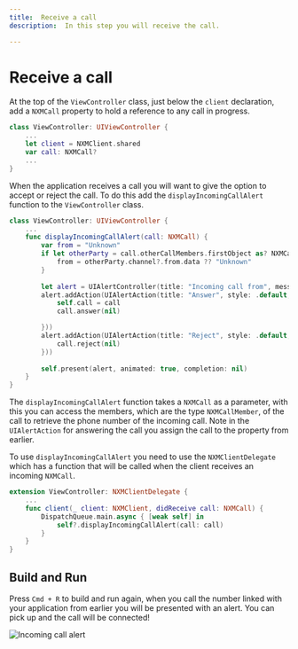 ```yaml
---
title:  Receive a call
description:  In this step you will receive the call.

---
```


Receive a call
==============

At the top of the `ViewController` class, just below the `client` declaration, add a `NXMCall` property to hold a reference to any call in progress.

```swift
class ViewController: UIViewController {
    ...
    let client = NXMClient.shared
    var call: NXMCall?
    ...
}
```

When the application receives a call you will want to give the option to accept or reject the call. To do this add the `displayIncomingCallAlert` function to the `ViewController` class.

```swift
class ViewController: UIViewController {
    ...
    func displayIncomingCallAlert(call: NXMCall) {
        var from = "Unknown"
        if let otherParty = call.otherCallMembers.firstObject as? NXMCallMember {
            from = otherParty.channel?.from.data ?? "Unknown"
        }
        
        let alert = UIAlertController(title: "Incoming call from", message: from, preferredStyle: .alert)
        alert.addAction(UIAlertAction(title: "Answer", style: .default, handler: { _ in
            self.call = call
            call.answer(nil)

        }))
        alert.addAction(UIAlertAction(title: "Reject", style: .default, handler: { _ in
            call.reject(nil)
        }))
        
        self.present(alert, animated: true, completion: nil)
    }
}
```

The `displayIncomingCallAlert` function takes a `NXMCall` as a parameter, with this you can access the members, which are the type `NXMCallMember`, of the call to retrieve the phone number of the incoming call. Note in the `UIAlertAction` for answering the call you assign the call to the property from earlier.

To use `displayIncomingCallAlert` you need to use the `NXMClientDelegate` which has a function that will be called when the client receives an incoming `NXMCall`.

```swift
extension ViewController: NXMClientDelegate {
    ...
    func client(_ client: NXMClient, didReceive call: NXMCall) {
        DispatchQueue.main.async { [weak self] in
            self?.displayIncomingCallAlert(call: call)
        }
    }
}
```

Build and Run
-------------

Press `Cmd + R` to build and run again, when you call the number linked with your application from earlier you will be presented with an alert. You can pick up and the call will be connected\!

![Incoming call alert](/meta/client-sdk/ios-phone-to-app/alert.png)

